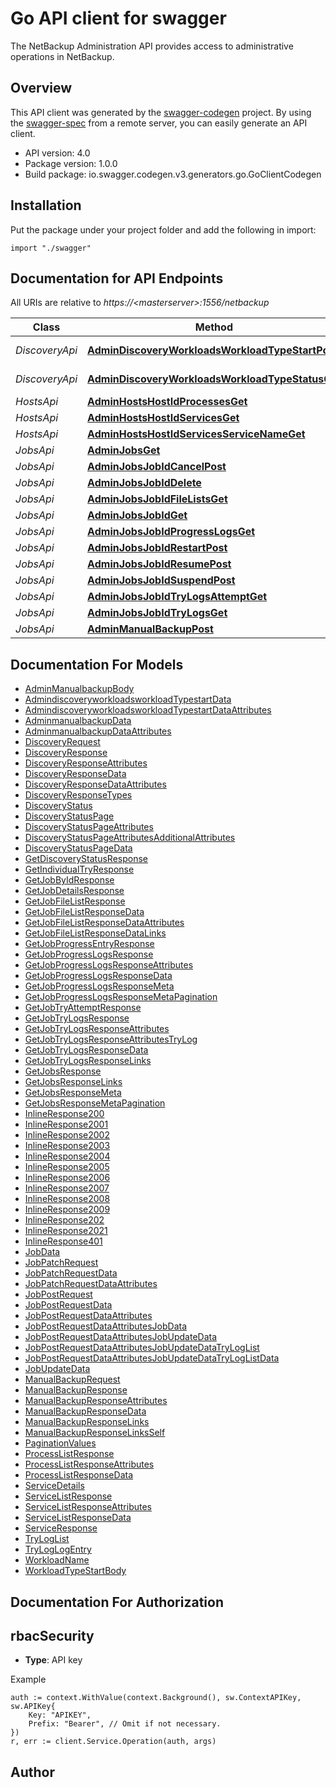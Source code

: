 # Go API client for swagger

The NetBackup Administration API provides access to administrative operations in NetBackup. 

## Overview
This API client was generated by the [swagger-codegen](https://github.com/swagger-api/swagger-codegen) project.  By using the [swagger-spec](https://github.com/swagger-api/swagger-spec) from a remote server, you can easily generate an API client.

- API version: 4.0
- Package version: 1.0.0
- Build package: io.swagger.codegen.v3.generators.go.GoClientCodegen

## Installation
Put the package under your project folder and add the following in import:
```golang
import "./swagger"
```

## Documentation for API Endpoints

All URIs are relative to *https://&lt;masterserver&gt;:1556/netbackup*

Class | Method | HTTP request | Description
------------ | ------------- | ------------- | -------------
*DiscoveryApi* | [**AdminDiscoveryWorkloadsWorkloadTypeStartPost**](docs/DiscoveryApi.md#admindiscoveryworkloadsworkloadtypestartpost) | **Post** /admin/discovery/workloads/{workloadType}/start | 
*DiscoveryApi* | [**AdminDiscoveryWorkloadsWorkloadTypeStatusGet**](docs/DiscoveryApi.md#admindiscoveryworkloadsworkloadtypestatusget) | **Get** /admin/discovery/workloads/{workloadType}/status | 
*HostsApi* | [**AdminHostsHostIdProcessesGet**](docs/HostsApi.md#adminhostshostidprocessesget) | **Get** /admin/hosts/{hostId}/processes | 
*HostsApi* | [**AdminHostsHostIdServicesGet**](docs/HostsApi.md#adminhostshostidservicesget) | **Get** /admin/hosts/{hostId}/services | 
*HostsApi* | [**AdminHostsHostIdServicesServiceNameGet**](docs/HostsApi.md#adminhostshostidservicesservicenameget) | **Get** /admin/hosts/{hostId}/services/{serviceName} | 
*JobsApi* | [**AdminJobsGet**](docs/JobsApi.md#adminjobsget) | **Get** /admin/jobs | 
*JobsApi* | [**AdminJobsJobIdCancelPost**](docs/JobsApi.md#adminjobsjobidcancelpost) | **Post** /admin/jobs/{jobId}/cancel | 
*JobsApi* | [**AdminJobsJobIdDelete**](docs/JobsApi.md#adminjobsjobiddelete) | **Delete** /admin/jobs/{jobId} | 
*JobsApi* | [**AdminJobsJobIdFileListsGet**](docs/JobsApi.md#adminjobsjobidfilelistsget) | **Get** /admin/jobs/{jobId}/file-lists | 
*JobsApi* | [**AdminJobsJobIdGet**](docs/JobsApi.md#adminjobsjobidget) | **Get** /admin/jobs/{jobId} | 
*JobsApi* | [**AdminJobsJobIdProgressLogsGet**](docs/JobsApi.md#adminjobsjobidprogresslogsget) | **Get** /admin/jobs/{jobId}/progress-logs | 
*JobsApi* | [**AdminJobsJobIdRestartPost**](docs/JobsApi.md#adminjobsjobidrestartpost) | **Post** /admin/jobs/{jobId}/restart | 
*JobsApi* | [**AdminJobsJobIdResumePost**](docs/JobsApi.md#adminjobsjobidresumepost) | **Post** /admin/jobs/{jobId}/resume | 
*JobsApi* | [**AdminJobsJobIdSuspendPost**](docs/JobsApi.md#adminjobsjobidsuspendpost) | **Post** /admin/jobs/{jobId}/suspend | 
*JobsApi* | [**AdminJobsJobIdTryLogsAttemptGet**](docs/JobsApi.md#adminjobsjobidtrylogsattemptget) | **Get** /admin/jobs/{jobId}/try-logs/{attempt} | 
*JobsApi* | [**AdminJobsJobIdTryLogsGet**](docs/JobsApi.md#adminjobsjobidtrylogsget) | **Get** /admin/jobs/{jobId}/try-logs | 
*JobsApi* | [**AdminManualBackupPost**](docs/JobsApi.md#adminmanualbackuppost) | **Post** /admin/manual-backup | 

## Documentation For Models

 - [AdminManualbackupBody](docs/AdminManualbackupBody.md)
 - [AdmindiscoveryworkloadsworkloadTypestartData](docs/AdmindiscoveryworkloadsworkloadTypestartData.md)
 - [AdmindiscoveryworkloadsworkloadTypestartDataAttributes](docs/AdmindiscoveryworkloadsworkloadTypestartDataAttributes.md)
 - [AdminmanualbackupData](docs/AdminmanualbackupData.md)
 - [AdminmanualbackupDataAttributes](docs/AdminmanualbackupDataAttributes.md)
 - [DiscoveryRequest](docs/DiscoveryRequest.md)
 - [DiscoveryResponse](docs/DiscoveryResponse.md)
 - [DiscoveryResponseAttributes](docs/DiscoveryResponseAttributes.md)
 - [DiscoveryResponseData](docs/DiscoveryResponseData.md)
 - [DiscoveryResponseDataAttributes](docs/DiscoveryResponseDataAttributes.md)
 - [DiscoveryResponseTypes](docs/DiscoveryResponseTypes.md)
 - [DiscoveryStatus](docs/DiscoveryStatus.md)
 - [DiscoveryStatusPage](docs/DiscoveryStatusPage.md)
 - [DiscoveryStatusPageAttributes](docs/DiscoveryStatusPageAttributes.md)
 - [DiscoveryStatusPageAttributesAdditionalAttributes](docs/DiscoveryStatusPageAttributesAdditionalAttributes.md)
 - [DiscoveryStatusPageData](docs/DiscoveryStatusPageData.md)
 - [GetDiscoveryStatusResponse](docs/GetDiscoveryStatusResponse.md)
 - [GetIndividualTryResponse](docs/GetIndividualTryResponse.md)
 - [GetJobByIdResponse](docs/GetJobByIdResponse.md)
 - [GetJobDetailsResponse](docs/GetJobDetailsResponse.md)
 - [GetJobFileListResponse](docs/GetJobFileListResponse.md)
 - [GetJobFileListResponseData](docs/GetJobFileListResponseData.md)
 - [GetJobFileListResponseDataAttributes](docs/GetJobFileListResponseDataAttributes.md)
 - [GetJobFileListResponseDataLinks](docs/GetJobFileListResponseDataLinks.md)
 - [GetJobProgressEntryResponse](docs/GetJobProgressEntryResponse.md)
 - [GetJobProgressLogsResponse](docs/GetJobProgressLogsResponse.md)
 - [GetJobProgressLogsResponseAttributes](docs/GetJobProgressLogsResponseAttributes.md)
 - [GetJobProgressLogsResponseData](docs/GetJobProgressLogsResponseData.md)
 - [GetJobProgressLogsResponseMeta](docs/GetJobProgressLogsResponseMeta.md)
 - [GetJobProgressLogsResponseMetaPagination](docs/GetJobProgressLogsResponseMetaPagination.md)
 - [GetJobTryAttemptResponse](docs/GetJobTryAttemptResponse.md)
 - [GetJobTryLogsResponse](docs/GetJobTryLogsResponse.md)
 - [GetJobTryLogsResponseAttributes](docs/GetJobTryLogsResponseAttributes.md)
 - [GetJobTryLogsResponseAttributesTryLog](docs/GetJobTryLogsResponseAttributesTryLog.md)
 - [GetJobTryLogsResponseData](docs/GetJobTryLogsResponseData.md)
 - [GetJobTryLogsResponseLinks](docs/GetJobTryLogsResponseLinks.md)
 - [GetJobsResponse](docs/GetJobsResponse.md)
 - [GetJobsResponseLinks](docs/GetJobsResponseLinks.md)
 - [GetJobsResponseMeta](docs/GetJobsResponseMeta.md)
 - [GetJobsResponseMetaPagination](docs/GetJobsResponseMetaPagination.md)
 - [InlineResponse200](docs/InlineResponse200.md)
 - [InlineResponse2001](docs/InlineResponse2001.md)
 - [InlineResponse2002](docs/InlineResponse2002.md)
 - [InlineResponse2003](docs/InlineResponse2003.md)
 - [InlineResponse2004](docs/InlineResponse2004.md)
 - [InlineResponse2005](docs/InlineResponse2005.md)
 - [InlineResponse2006](docs/InlineResponse2006.md)
 - [InlineResponse2007](docs/InlineResponse2007.md)
 - [InlineResponse2008](docs/InlineResponse2008.md)
 - [InlineResponse2009](docs/InlineResponse2009.md)
 - [InlineResponse202](docs/InlineResponse202.md)
 - [InlineResponse2021](docs/InlineResponse2021.md)
 - [InlineResponse401](docs/InlineResponse401.md)
 - [JobData](docs/JobData.md)
 - [JobPatchRequest](docs/JobPatchRequest.md)
 - [JobPatchRequestData](docs/JobPatchRequestData.md)
 - [JobPatchRequestDataAttributes](docs/JobPatchRequestDataAttributes.md)
 - [JobPostRequest](docs/JobPostRequest.md)
 - [JobPostRequestData](docs/JobPostRequestData.md)
 - [JobPostRequestDataAttributes](docs/JobPostRequestDataAttributes.md)
 - [JobPostRequestDataAttributesJobData](docs/JobPostRequestDataAttributesJobData.md)
 - [JobPostRequestDataAttributesJobUpdateData](docs/JobPostRequestDataAttributesJobUpdateData.md)
 - [JobPostRequestDataAttributesJobUpdateDataTryLogList](docs/JobPostRequestDataAttributesJobUpdateDataTryLogList.md)
 - [JobPostRequestDataAttributesJobUpdateDataTryLogListData](docs/JobPostRequestDataAttributesJobUpdateDataTryLogListData.md)
 - [JobUpdateData](docs/JobUpdateData.md)
 - [ManualBackupRequest](docs/ManualBackupRequest.md)
 - [ManualBackupResponse](docs/ManualBackupResponse.md)
 - [ManualBackupResponseAttributes](docs/ManualBackupResponseAttributes.md)
 - [ManualBackupResponseData](docs/ManualBackupResponseData.md)
 - [ManualBackupResponseLinks](docs/ManualBackupResponseLinks.md)
 - [ManualBackupResponseLinksSelf](docs/ManualBackupResponseLinksSelf.md)
 - [PaginationValues](docs/PaginationValues.md)
 - [ProcessListResponse](docs/ProcessListResponse.md)
 - [ProcessListResponseAttributes](docs/ProcessListResponseAttributes.md)
 - [ProcessListResponseData](docs/ProcessListResponseData.md)
 - [ServiceDetails](docs/ServiceDetails.md)
 - [ServiceListResponse](docs/ServiceListResponse.md)
 - [ServiceListResponseAttributes](docs/ServiceListResponseAttributes.md)
 - [ServiceListResponseData](docs/ServiceListResponseData.md)
 - [ServiceResponse](docs/ServiceResponse.md)
 - [TryLogList](docs/TryLogList.md)
 - [TryLogLogEntry](docs/TryLogLogEntry.md)
 - [WorkloadName](docs/WorkloadName.md)
 - [WorkloadTypeStartBody](docs/WorkloadTypeStartBody.md)

## Documentation For Authorization

## rbacSecurity
- **Type**: API key 

Example
```golang
auth := context.WithValue(context.Background(), sw.ContextAPIKey, sw.APIKey{
	Key: "APIKEY",
	Prefix: "Bearer", // Omit if not necessary.
})
r, err := client.Service.Operation(auth, args)
```

## Author


